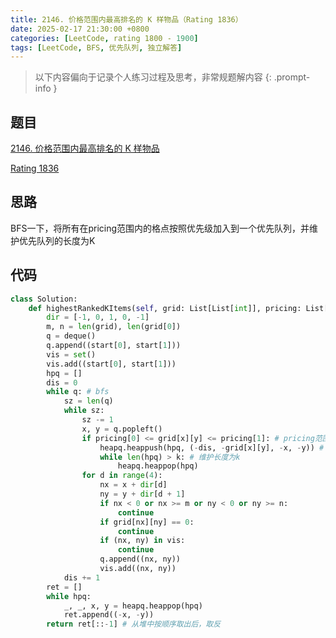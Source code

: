 ```yaml
---
title: 2146. 价格范围内最高排名的 K 样物品（Rating 1836）
date: 2025-02-17 21:30:00 +0800
categories: [LeetCode, rating 1800 - 1900]
tags: [LeetCode, BFS, 优先队列, 独立解答]
---
```


> 以下内容偏向于记录个人练习过程及思考，非常规题解内容
{: .prompt-info }

## 题目

[2146. 价格范围内最高排名的 K 样物品](https://leetcode.cn/problems/k-highest-ranked-items-within-a-price-range/)

[Rating 1836](https://zerotrac.github.io/leetcode_problem_rating/#/)

## 思路

BFS一下，将所有在pricing范围内的格点按照优先级加入到一个优先队列，并维护优先队列的长度为K

## 代码

```python
class Solution:
    def highestRankedKItems(self, grid: List[List[int]], pricing: List[int], start: List[int], k: int) -> List[List[int]]:
        dir = [-1, 0, 1, 0, -1]
        m, n = len(grid), len(grid[0])
        q = deque()
        q.append((start[0], start[1]))
        vis = set()
        vis.add((start[0], start[1]))
        hpq = []
        dis = 0
        while q: # bfs
            sz = len(q)
            while sz:
                sz -= 1
                x, y = q.popleft()
                if pricing[0] <= grid[x][y] <= pricing[1]: # pricing范围内的格点
                    heapq.heappush(hpq, (-dis, -grid[x][y], -x, -y)) # python默认小顶堆，所以取反加入堆中，这样先pop的是优先级比较低的格点
                    while len(hpq) > k: # 维护长度为k
                        heapq.heappop(hpq)
                for d in range(4):
                    nx = x + dir[d]
                    ny = y + dir[d + 1]
                    if nx < 0 or nx >= m or ny < 0 or ny >= n:
                        continue
                    if grid[nx][ny] == 0:
                        continue
                    if (nx, ny) in vis:
                        continue
                    q.append((nx, ny))
                    vis.add((nx, ny))
            dis += 1
        ret = []
        while hpq:
            _, _, x, y = heapq.heappop(hpq)
            ret.append((-x, -y))
        return ret[::-1] # 从堆中按顺序取出后，取反
```